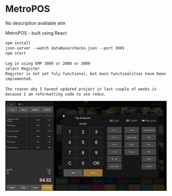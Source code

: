 # MetroPOS
No description available atm

MetroPOS - built using React

	npm install
	json-server --watch dataBase/checks.json --port 3001
	npm start
	
	Log in using EMP 1000 or 2000 or 3000
	select Register
	Register is not yet fuly functional, but main functioalities have been implemented.
	
	The reason why I havent updated project in last couple of weeks is because I am reformatting code to use redux.
	

![Screenshot](/screenshots/Checkout.png)
